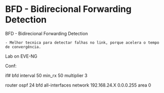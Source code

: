 # BFD - Bidirecional Forwarding Detection
BFD - Bidirecional Forwarding Detection

    - Melhor tecnica para detectar falhas no link, porque acelera o tempo de convergência.

Lab on EVE-NG

Conf: 

if# bfd interval 50 min_rx 50 multiplier 3 

router ospf 24
    bfd all-interfaces
    network 192.168.24.X 0.0.0.255 area 0